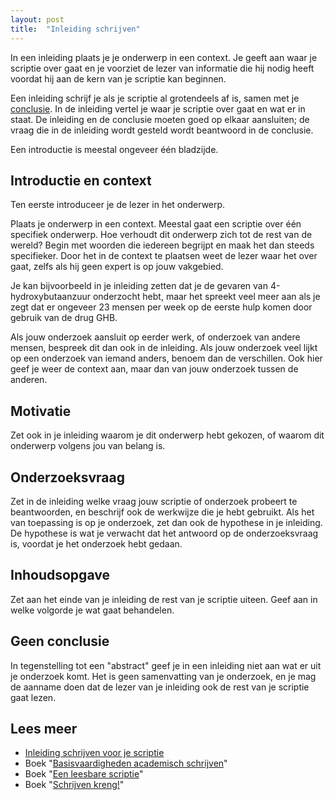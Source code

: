 ```yaml
---
layout: post
title:  "Inleiding schrijven"
---
```

In een inleiding plaats je je onderwerp in een context. Je geeft aan waar je scriptie over gaat en je voorziet de lezer van informatie die hij nodig heeft voordat hij aan de kern van je scriptie kan beginnen.

<p>
Een inleiding schrijf je als je scriptie al grotendeels af is, samen met je <a href="/2009/03/18/conclusie-schrijven/">conclusie</a>. In de inleiding vertel je waar je scriptie over gaat en wat er in staat. De inleiding en de conclusie moeten goed op elkaar aansluiten; de vraag die in de inleiding wordt gesteld wordt beantwoord in de conclusie.
</p><p>
Een introductie is meestal ongeveer één bladzijde.
</p>

<h2>Introductie en context</h2>
<p>
Ten eerste introduceer je de lezer in het onderwerp. 
</p><p>
Plaats je onderwerp in een context. Meestal gaat een scriptie over één specifiek onderwerp. Hoe verhoudt dit onderwerp zich tot de rest van de wereld? Begin met woorden die iedereen begrijpt en maak het dan steeds specifieker. Door het in de context te plaatsen weet de lezer waar het over gaat, zelfs als hij geen expert is op jouw vakgebied.
</p><p>
Je kan bijvoorbeeld in je inleiding zetten dat je de gevaren van 4-hydroxybutaanzuur onderzocht hebt, maar het spreekt veel meer aan als je zegt dat er ongeveer 23 mensen per week op de eerste hulp komen door gebruik van de drug GHB.
</p><p>
Als jouw onderzoek aansluit op eerder werk, of onderzoek van andere mensen, bespreek dit dan ook in de inleiding. Als jouw onderzoek veel lijkt op een onderzoek van iemand anders, benoem dan de verschillen. Ook hier geef je weer de context aan, maar dan van jouw onderzoek tussen de anderen.
</p>

<h2>Motivatie</h2>
<p>
Zet ook in je inleiding waarom je dit onderwerp hebt gekozen, of waarom dit onderwerp volgens jou van belang is.
</p>

<h2>Onderzoeksvraag</h2>

<p>
Zet in de inleiding welke vraag jouw scriptie of onderzoek probeert te beantwoorden, en beschrijf ook de werkwijze die je hebt gebruikt. Als het van toepassing is op je onderzoek, zet dan ook de hypothese in je inleiding. De hypothese is wat je verwacht dat het antwoord op de onderzoeksvraag is, voordat je het onderzoek hebt gedaan.
</p>

<h2>Inhoudsopgave</h2>

<p>
Zet aan het einde van je inleiding de rest van je scriptie uiteen. Geef aan in welke volgorde je wat gaat behandelen.
</p>

<h2>Geen conclusie</h2>

<p>
In tegenstelling tot een "abstract" geef je in een inleiding niet aan wat er uit je onderzoek komt. Het is geen samenvatting van je onderzoek, en je mag de aanname doen dat de lezer van je inleiding ook de rest van je scriptie gaat lezen.
</p>

<h2>Lees meer</h2>
<ul>
<li><a href="https://www.scribbr.nl/scriptie-structuur/een-inleiding-schrijven-voor-je-scriptie/">Inleiding schrijven voor je scriptie</a></li>
<li>Boek "<a title="Francien Schoordijk, &euro; 27,50" href="https://www.bol.com/nl/p/basisvaardigheden-academisch-schrijven/9200000025136177/">Basisvaardigheden academisch schrijven</a>"</li>
<li>Boek "<a title="Warna Oosterbaan, &euro; 12,50" href="https://www.bol.com/nl/p/een-leesbare-scriptie/9200000025959542/">Een leesbare scriptie</a>"</li>
<li>Boek "<a href="https://www.bol.com/nl/p/schrijven-kreng/9200000030255223/">Schrijven kreng!</a>"</li>
</ul>
